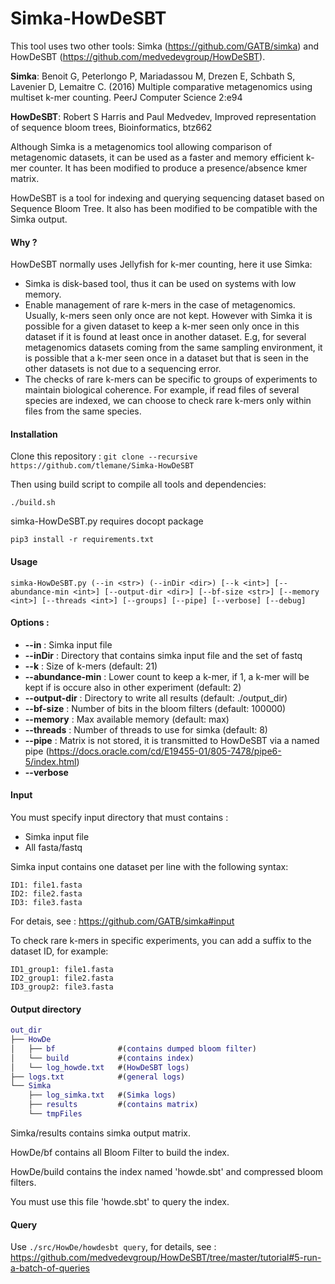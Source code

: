 # Simka-HowDeSBT

This tool uses two other tools: Simka (https://github.com/GATB/simka) and HowDeSBT (https://github.com/medvedevgroup/HowDeSBT).

**Simka**: Benoit G, Peterlongo P, Mariadassou M, Drezen E, Schbath S, Lavenier D, Lemaitre C. (2016) Multiple comparative metagenomics using multiset k-mer counting. PeerJ Computer Science 2:e94

**HowDeSBT**: Robert S Harris and Paul Medvedev, Improved representation of sequence bloom trees, Bioinformatics, btz662

Although Simka is a metagenomics tool allowing comparison of metagenomic datasets, it can be used as a faster and memory efficient k-mer counter. It has been modified to produce a presence/absence kmer matrix.

HowDeSBT is a tool for indexing and querying sequencing dataset based on Sequence Bloom Tree. It also has been modified to be compatible with the Simka output.

#### Why ?

HowDeSBT normally uses Jellyfish for k-mer counting, here it use Simka:

- Simka is disk-based tool, thus it can be used on systems with low memory.
- Enable management of rare k-mers in the case of metagenomics. Usually, k-mers seen only once are not kept. However with Simka it is possible for a given dataset to keep a k-mer seen only once in this dataset if it is found at least once in another dataset. E.g, for several metagenomics datasets coming from the same sampling environment, it is possible that a k-mer seen once in a dataset but that is seen in the other datasets is not due to a sequencing error.
- The checks of rare k-mers can be specific to groups of experiments to maintain biological coherence. For example, if read files of several species are indexed, we can choose to check rare k-mers only within files from the same species.

#### Installation

Clone this repository : `git clone --recursive https://github.com/tlemane/Simka-HowDeSBT`

Then using build script to compile all tools and dependencies:

```b
./build.sh
```

simka-HowDeSBT.py requires docopt package
```
pip3 install -r requirements.txt
```

#### Usage
```
simka-HowDeSBT.py (--in <str>) (--inDir <dir>) [--k <int>] [--abundance-min <int>] [--output-dir <dir>] [--bf-size <str>] [--memory <int>] [--threads <int>] [--groups] [--pipe] [--verbose] [--debug]
```

#### **Options :**

- **--in** : Simka input file
- **--inDir** : Directory that contains simka input file and the set of fastq
- **--k** : Size of k-mers (default: 21)
- **--abundance-min** : Lower count to keep a k-mer, if 1, a k-mer will be kept if is occure also in other experiment (default: 2)
- **--output-dir** : Directory to write all results (default: ./output_dir)
- **--bf-size** : Number of bits in the bloom filters (default: 100000)
- **--memory** : Max available memory (default: max)
- **--threads** : Number of threads to use for simka (default: 8)
- **--pipe** : Matrix is not stored, it is transmitted to HowDeSBT via a named pipe (https://docs.oracle.com/cd/E19455-01/805-7478/pipe6-5/index.html)
- **--verbose**

#### Input

You must specify input directory that must contains :
- Simka input file
- All fasta/fastq

Simka input contains one dataset per line with the following syntax:
```
ID1: file1.fasta
ID2: file2.fasta
ID3: file3.fasta
```
For detais, see : https://github.com/GATB/simka#input

To check rare k-mers in specific experiments, you can add a suffix to the dataset ID, for example:
```
ID1_group1: file1.fasta
ID2_group1: file2.fasta
ID3_group2: file3.fasta
```

#### Output directory

```m
out_dir
├── HowDe
│   ├── bf              #(contains dumped bloom filter)
│   └── build           #(contains index)
│   └── log_howde.txt   #(HowDeSBT logs)
├── logs.txt            #(general logs)
└── Simka
    ├── log_simka.txt   #(Simka logs)
    ├── results         #(contains matrix)
    └── tmpFiles		
```

Simka/results contains simka output matrix.

HowDe/bf contains all Bloom Filter to build the index.

HowDe/build contains the index named 'howde.sbt' and compressed bloom filters.

You must use this file 'howde.sbt' to query the index.

#### Query

Use `./src/HowDe/howdesbt query`, for details, see : https://github.com/medvedevgroup/HowDeSBT/tree/master/tutorial#5-run-a-batch-of-queries
